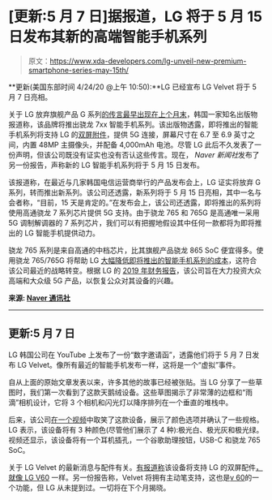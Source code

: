 # [更新:5 月 7 日]据报道，LG 将于 5 月 15 日发布其新的高端智能手机系列

> 原文：<https://www.xda-developers.com/lg-unveil-new-premium-smartphone-series-may-15th/>

**更新(美国东部时间 4/24/20 @上午 10:50):**LG 已经宣布 LG Velvet 将于 5 月 7 日亮相。

关于 LG 放弃旗舰产品 G 系列[的传言最早出现在上个月末](https://www.xda-developers.com/lg-may-drop-g-series-launch-mid-range-snapdragon-765-phone/)，韩国一家知名出版物报道称，该品牌将推出骁龙 7xx 智能手机系列。该出版物透露，即将推出的智能手机系列将支持 LG 的[双屏附件](https://www.xda-developers.com/lg-v60-dual-screen-hands-on/)，提供 5G 连接，屏幕尺寸在 6.7 至 6.9 英寸之间，内置 48MP 主摄像头，并配备 4,000mAh 电池。尽管 LG 此后不久发表了一份声明，但该公司既没有证实也没有否认这些传言。现在， *Naver 新闻社*发布了另一份报告，声称新的 LG 智能手机系列将于 5 月 15 日发布。

该报道称，在最近与几家韩国电信运营商举行的产品发布会上，LG 证实将放弃 G 系列，转而推出新系列。该公司还透露，新系列将于 5 月 15 日亮相，其中一名与会者称，“目前，15 天是肯定的。”在发布会上，该公司还透露，即将推出的系列将使用高通骁龙 7 系列芯片提供 5G 支持。由于骁龙 765 和 765G 是高通唯一采用 5G 调制解调器的 7 系列芯片，我们可以有把握地假设其中任何一款都将为即将推出的 LG 智能手机提供动力。

骁龙 765 系列是来自高通的中档芯片，比其旗舰产品骁龙 865 SoC 便宜得多。使用骁龙 765/765G 将帮助 LG [大幅降低即将推出的智能手机系列的成本](https://www.abacusnews.com/tech/5g-makes-xiaomi-mi-10-most-expensive-mi-phone-yet/article/3050377)，这符合该公司最近的战略转变。根据 LG 的 [2019 年财务报告](https://www.xda-developers.com/lg-2019-financial-report-mobile-struggling/)，该公司旨在大力投资大众高端和大众级 5G 产品，以恢复公众对其设备的兴趣。

**来源: [Naver 通讯社](https://m.news.naver.com/read.nhn?mode=LSD&mid=sec&sid1=105&oid=016&aid=0001657560)**

* * *

## 更新:5 月 7 日

LG 韩国公司在 YouTube 上发布了一份“数字邀请函”，透露他们将于 5 月 7 日发布 LG Velvet。像所有最近的智能手机发布一样，这将是一个“虚拟”事件。

自从上面的原始文章发表以来，许多其他的故事已经被张贴。当 LG 分享了一些草图时，我们第一次看到了这款天鹅绒设备。这些草图揭示了非常薄的边框和“雨滴”相机设计，它将 3 个相机和闪光灯以降序排列在一个垂直的堆栈中。

后来，该公司[在一个视频](https://www.xda-developers.com/lg-velvet-teaser-video-design-snapdragon-765/)中取笑了这款设备，展示了颜色选项并确认了一些规格。LG 表示，该设备将有 3 种颜色(尽管他们展示了 4 种):极光白、极光灰和极光绿。视频还显示，该设备将有一个耳机插孔，一个谷歌助理按钮，USB-C 和骁龙 765 SoC。

关于 LG Velvet 的最新消息与配件有关。[有报道称](https://www.xda-developers.com/lg-velvet-may-support-dual-screen-accessory-active-pens/)该设备将支持 LG 的双屏配件[，就像 LG V60](https://www.xda-developers.com/lg-v60-thinq-dual-screen-review/) 一样。另一份报告称，Velvet 将拥有主动笔支持，这也是[v 60](https://www.xda-developers.com/lg-v60-thinq-dual-screen-attachment-support-active-stylus-pens/)的一个功能，但 LG 从未提到过。一切将在下个月揭晓。